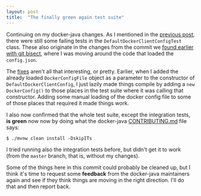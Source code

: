 ```yaml
---
layout: post
title:  "The finally green again test suite"
---
```

Continuing on my docker-java changes. As I mentioned in the [previous post](/2023/02/04/test-data-with-invalid-base64.html), there were still some failing tests in the `DefaultDockerClientConfigTest` class. These also originate in the changes from the commit we [found earlier with git bisect](/2023/02/03/docker-host-env-var-part-2.html), where I was moving around the code that loaded the `config.json`.

The [fixes](https://github.com/skagedal/docker-java/commit/49149419ca58c5235a38573322b3964e160788c7) aren't all that interesting, or pretty. Earlier, when I added the already loaded `DockerConfigFile` object as a parameter to the constructor of `DefaultDockerClientConfig`, I just lazily made things compile by adding a `new DockerConfig()` to those places in the test suite where it was calling that constructor. Adding some manual loading of the docker config file to some of those places that required it made things work. 

I also now confirmed that the whole test suite, except the integration tests, **is green** now now by doing what the docker-java [CONTRIBUTING.md](https://github.com/docker-java/docker-java/blob/master/CONTRIBUTING.md) file says:

```shell
$ ./mvnw clean install -DskipITs
```

I tried running also the integration tests before, but didn't get it to work (from the `master` branch, that is, without my changes). 

Some of the things here in this commit could probably be cleaned up, but I think it's time to request some **feedback** from the docker-java maintainers again and see if they think things are moving in the right direction. I'll do that and then report back. 

